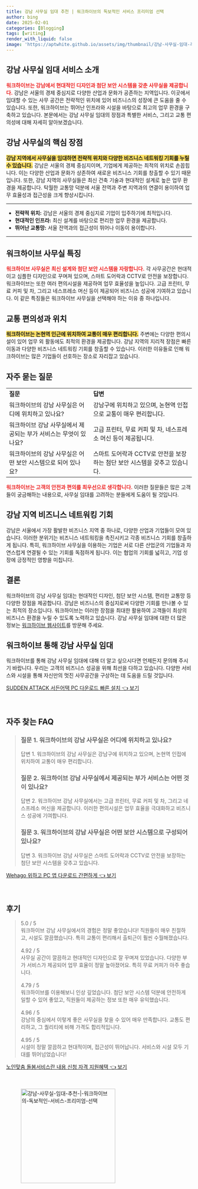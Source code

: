 ```yaml
---
title: 강남 사무실 임대 추천 | 워크하이브의 독보적인 서비스 프리미엄 선택
author: bing
date: 2025-02-01
categories: [Blogging]
tags: [writing]
render_with_liquid: false
image: 'https://aptwhite.github.io/assets/img/thumbnail/강남-사무실-임대-추천-|-워크하이브의-독보적인-서비스-프리미엄-선택.webp'
---
```



<h2 id='강남 사무실 임대 서비스 소개'>강남 사무실 임대 서비스 소개</h2>

<p><b><span style="color: #ee2323;">워크하이브는 강남에서 현대적인 디자인과 첨단 보안 시스템을 갖춘 사무실을 제공합니다.</span></b> 강남은 서울의 경제 중심지로 다양한 산업과 문화가 공존하는 지역입니다. 이곳에서 임대할 수 있는 사무 공간은 전략적인 위치에 있어 비즈니스의 성장에 큰 도움을 줄 수 있습니다. 또한, 워크하이브는 뛰어난 인프라와 시설을 바탕으로 최고의 업무 환경을 구축하고 있습니다. 본문에서는 강남 사무실 임대의 장점과 특별한 서비스, 그리고 교통 편의성에 대해 자세히 알아보겠습니다.</p>

<h2 id='강남 사무실의 핵심 장점'>강남 사무실의 핵심 장점</h2>

<p><b><span style="background-color: #ffe066;">강남 지역에서 사무실을 임대하면 전략적 위치와 다양한 비즈니스 네트워킹 기회를 누릴 수 있습니다.</span></b> 강남은 서울의 경제 중심지이며, 기업에게 제공하는 최적의 위치로 손꼽힙니다. 이는 다양한 산업과 문화가 상존하여 새로운 비즈니스 기회를 창출할 수 있기 때문입니다. 또한, 강남 지역의 사무실들은 최신 건축 기술과 현대적인 설계로 높은 업무 환경을 제공합니다. 탁월한 교통망 덕분에 서울 전역과 주변 지역과의 연결이 용이하여 업무 효율성과 접근성을 크게 향상시킵니다.</p>

<hr />

<ul>
    <li><b>전략적 위치:</b> 강남은 서울의 경제 중심지로 기업이 입주하기에 최적입니다.</li>
    <li><b>현대적인 인프라:</b> 최신 설계를 바탕으로 편리한 업무 환경을 제공합니다.</li>
    <li><b>뛰어난 교통망:</b> 서울 전역과의 접근성이 뛰어나 이동이 용이합니다.</li>
</ul>

<hr />

<h2 id='워크하이브 사무실 특징'>워크하이브 사무실 특징</h2>

<p><b><span style="color: #ee2323;">워크하이브 사무실은 최신 설계와 첨단 보안 시스템을 자랑합니다.</span></b> 각 사무공간은 현대적이고 심플한 디자인으로 꾸며져 있으며, 스마트 도어락과 CCTV로 안전을 보장합니다. 워크하이브는 또한 여러 편의시설을 제공하여 업무 효율성을 높입니다. 고급 프린터, 무료 커피 및 차, 그리고 네스프레소 머신 등이 제공되어 비즈니스 성공에 기여하고 있습니다. 이 같은 특징들은 워크하이브 사무실을 선택해야 하는 이유 중 하나입니다.</p>

<h2 id='교통 편의성과 위치'>교통 편의성과 위치</h2>

<p><b><span style="background-color: #ffe066;">워크하이브는 논현역 인근에 위치하여 교통이 매우 편리합니다.</span></b> 주변에는 다양한 편의시설이 있어 업무 외 활동에도 최적의 환경을 제공합니다. 강남 지역의 지리적 장점은 빠른 이동과 다양한 비즈니스 네트워킹 기회를 창출할 수 있습니다. 이러한 이유들로 인해 워크하이브는 많은 기업들이 선호하는 장소로 자리잡고 있습니다.</p>

<h2 id='자주 묻는 질문'>자주 묻는 질문</h2>

<table>
    <tr>
        <td><b>질문</b></td>
        <td><b>답변</b></td>
    </tr>
    <tr>
        <td>워크하이브의 강남 사무실은 어디에 위치하고 있나요?</td>
        <td>강남구에 위치하고 있으며, 논현역 인접으로 교통이 매우 편리합니다.</td>
    </tr>
    <tr>
        <td>워크하이브 강남 사무실에서 제공되는 부가 서비스는 무엇이 있나요?</td>
        <td>고급 프린터, 무료 커피 및 차, 네스프레소 머신 등이 제공됩니다.</td>
    </tr>
    <tr>
        <td>워크하이브의 강남 사무실은 어떤 보안 시스템으로 되어 있나요?</td>
        <td>스마트 도어락과 CCTV로 안전을 보장하는 첨단 보안 시스템을 갖추고 있습니다.</td>
    </tr>
</table>

<p><b><span style="color: #ee2323;">워크하이브는 고객의 안전과 편의를 최우선으로 생각합니다.</span></b> 이러한 질문들은 많은 고객들이 궁금해하는 내용으로, 사무실 임대를 고려하는 분들에게 도움이 될 것입니다.</p>

<h2 id='강남 지역 비즈니스 네트워킹 기회'>강남 지역 비즈니스 네트워킹 기회</h2>

<p>강남은 서울에서 가장 활발한 비즈니스 지역 중 하나로, 다양한 산업과 기업들이 모여 있습니다. 이러한 분위기는 비즈니스 네트워킹을 촉진시키고 각종 비즈니스 기회를 창출하게 됩니다. 특히, 워크하이브 사무실을 이용하는 기업은 서로 다른 산업군의 기업들과 자연스럽게 연결될 수 있는 기회를 독점하게 됩니다. 이는 협업의 기회를 넓히고, 기업 성장에 긍정적인 영향을 미칩니다.</p>

<h2 id='결론'>결론</h2>

<p>워크하이브의 강남 사무실 임대는 현대적인 디자인, 첨단 보안 시스템, 편리한 교통망 등 다양한 장점을 제공합니다. 강남은 비즈니스의 중심지로써 다양한 기회를 만나볼 수 있는 최적의 장소입니다. 워크하이브는 이러한 장점을 최대한 활용하여 고객들이 최상의 비즈니스 환경을 누릴 수 있도록 노력하고 있습니다. 강남 사무실 임대에 대한 더 많은 정보는 <a href="https://www.workhive.co.kr">워크하이브 웹사이트</a>를 방문해 주세요.</p>

<h2 id='워크하이브 통해 강남 사무실 임대'>워크하이브 통해 강남 사무실 임대</h2>

<p>워크하이브를 통해 강남 사무실 임대에 대해 더 알고 싶으시다면 언제든지 문의해 주시기 바랍니다. 우리는 고객의 비즈니스 성공을 위해 최선을 다하고 있습니다. 다양한 서비스와 시설을 통해 자신만의 멋진 사무공간을 구상하는 데 도움을 드릴 것입니다.</p>


<p><a class="click-button" title="SUDDEN ATTACK 서든어택 PC 다운로드 빠른 설치" href="https://aptwhite.github.io/posts/SUDDEN-ATTACK-%EC%84%9C%EB%93%A0%EC%96%B4%ED%83%9D-PC-%EB%8B%A4%EC%9A%B4%EB%A1%9C%EB%93%9C-%EB%B9%A0%EB%A5%B8-%EC%84%A4%EC%B9%98/" rel="dofollow">SUDDEN ATTACK 서든어택 PC 다운로드 빠른 설치 👈 보기</a></p><br>
<h2 id='자주_찾는_FAQ'>자주 찾는 FAQ</h2>
<div itemscope="" itemtype="https://schema.org/FAQPage"> 
<blockquote> 
<div itemscope="" itemprop="mainEntity" itemtype="https://schema.org/Question"> 
<h3 itemprop="name">질문 1. 워크하이브의 강남 사무실은 어디에 위치하고 있나요?</h3> 
<div itemscope="" itemprop="acceptedAnswer" itemtype="https://schema.org/Answer"> 
<span itemprop="text"> 
<p>답변 1. 워크하이브의 강남 사무실은 강남구에 위치하고 있으며, 논현역 인접에 위치하여 교통이 매우 편리합니다.</p> 
</span> 
</div> 
</div> 
<div itemscope="" itemprop="mainEntity" itemtype="https://schema.org/Question"> 
<h3 itemprop="name">질문 2. 워크하이브 강남 사무실에서 제공되는 부가 서비스는 어떤 것이 있나요?</h3> 
<div itemscope="" itemprop="acceptedAnswer" itemtype="https://schema.org/Answer"> 
<span itemprop="text"> 
<p>답변 2. 워크하이브 강남 사무실에서는 고급 프린터, 무료 커피 및 차, 그리고 네스프레소 머신을 제공합니다. 이러한 편의시설은 업무 효율을 극대화하고 비즈니스 성공에 기여합니다.</p> 
</span> 
</div> 
</div> 
<div itemscope="" itemprop="mainEntity" itemtype="https://schema.org/Question"> 
<h3 itemprop="name">질문 3. 워크하이브의 강남 사무실은 어떤 보안 시스템으로 구성되어 있나요?</h3> 
<div itemscope="" itemprop="acceptedAnswer" itemtype="https://schema.org/Answer"> 
<span itemprop="text"> 
<p>답변 3. 워크하이브 강남 사무실은 스마트 도어락과 CCTV로 안전을 보장하는 첨단 보안 시스템을 갖추고 있습니다.</p> 
</span> 
</div> 
</div> 
</blockquote> 
</div>
<p><a class="click-button" title="Wehago 위하고 PC 앱 다운로드 간편하게" href="https://aptwhite.github.io/posts/Wehago-%EC%9C%84%ED%95%98%EA%B3%A0-PC-%EC%95%B1-%EB%8B%A4%EC%9A%B4%EB%A1%9C%EB%93%9C-%EA%B0%84%ED%8E%B8%ED%95%98%EA%B2%8C/" rel="dofollow">Wehago 위하고 PC 앱 다운로드 간편하게 👈 보기</a></p><br>
<h2 id='후기'>후기</h2>
<div itemscope itemtype="https://schema.org/Product">
  <blockquote>
  <div itemprop="review" itemscope itemtype="https://schema.org/Review">
      <div itemprop="reviewRating" itemscope itemtype="https://schema.org/Rating"> <span itemprop="ratingValue">5.0</span> / <span itemprop="bestRating">5</span> </div>
      <span itemprop="reviewBody">워크하이브 강남 사무실에서의 경험은 정말 좋았습니다! 직원들이 매우 친절하고, 시설도 깔끔했습니다. 특히 교통이 편리해서 출퇴근이 훨씬 수월해졌습니다.</span>
  </div>
  <br>
  <div itemprop="review" itemscope itemtype="https://schema.org/Review">
      <div itemprop="reviewRating" itemscope itemtype="https://schema.org/Rating"> <span itemprop="ratingValue">4.92</span> / <span itemprop="bestRating">5</span> </div>
      <span itemprop="reviewBody">사무실 공간이 깔끔하고 현대적인 디자인으로 잘 꾸며져 있었습니다. 다양한 부가 서비스가 제공되어 업무 효율이 정말 높아졌어요. 특히 무료 커피가 아주 좋습니다.</span>
  </div>
  <br>
  <div itemprop="review" itemscope itemtype="https://schema.org/Review">
      <div itemprop="reviewRating" itemscope itemtype="https://schema.org/Rating"> <span itemprop="ratingValue">4.79</span> / <span itemprop="bestRating">5</span> </div>
      <span itemprop="reviewBody">워크하이브를 이용해보니 인상 깊었습니다. 첨단 보안 시스템 덕분에 안전하게 일할 수 있어 좋았고, 직원들이 제공하는 정보 또한 매우 유익했습니다.</span>
  </div>
  <br>
  <div itemprop="review" itemscope itemtype="https://schema.org/Review">
      <div itemprop="reviewRating" itemscope itemtype="https://schema.org/Rating"> <span itemprop="ratingValue">4.96</span> / <span itemprop="bestRating">5</span> </div>
      <span itemprop="reviewBody">강남의 중심에서 이렇게 좋은 사무실을 찾을 수 있어 매우 만족합니다. 교통도 편리하고, 그 퀄리티에 비해 가격도 합리적입니다.</span>
  </div>
  <br>
  <div itemprop="review" itemscope itemtype="https://schema.org/Review">
      <div itemprop="reviewRating" itemscope itemtype="https://schema.org/Rating"> <span itemprop="ratingValue">4.95</span> / <span itemprop="bestRating">5</span> </div>
      <span itemprop="reviewBody">시설이 정말 깔끔하고 현대적이며, 접근성이 뛰어납니다. 서비스와 시설 모두 기대를 뛰어넘었습니다!</span>
  </div>
  </blockquote>
</div>
<p><a class="click-button" title="노인맞춤 돌봄서비스란 내용 신청 자격 지원혜택" href="https://aptwhite.github.io/posts/%EB%85%B8%EC%9D%B8%EB%A7%9E%EC%B6%A4-%EB%8F%8C%EB%B4%84%EC%84%9C%EB%B9%84%EC%8A%A4%EB%9E%80-%EB%82%B4%EC%9A%A9-%EC%8B%A0%EC%B2%AD-%EC%9E%90%EA%B2%A9-%EC%A7%80%EC%9B%90%ED%98%9C%ED%83%9D/" rel="dofollow">노인맞춤 돌봄서비스란 내용 신청 자격 지원혜택 👈 보기</a></p><br>
<figure class="image"><img src="https://aptwhite.github.io/assets/img/thumbnail/강남-사무실-임대-추천-|-워크하이브의-독보적인-서비스-프리미엄-선택.webp" alt="강남-사무실-임대-추천-|-워크하이브의-독보적인-서비스-프리미엄-선택" width="256" height="256"></figure>